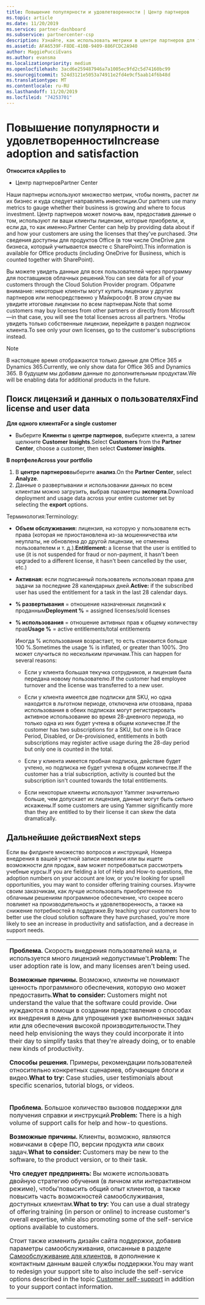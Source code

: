 ```yaml
---
title: Повышение популярности и удовлетворенности | Центр партнеров
ms.topic: article
ms.date: 11/20/2019
ms.service: partner-dashboard
ms.subservice: partnercenter-csp
description: Узнайте, как использовать метрики в центре партнеров для того, чтобы узнать, растет ли ваш бизнес, как клиенты используют свои лицензии и как сосредоточиться на инвестиций.
ms.assetid: AFA6539F-F8DE-410B-9409-886FCDC2A940
author: MaggiePucciEvans
ms.author: evansma
ms.localizationpriority: medium
ms.openlocfilehash: 3acd6e259487946a7a1005ec9fd2c5d74160bc99
ms.sourcegitcommit: 524d3121e5053a74911e2fd4e9cf5aab14f6b48d
ms.translationtype: MT
ms.contentlocale: ru-RU
ms.lasthandoff: 11/20/2019
ms.locfileid: "74253701"
---
```

# <a name="increase-adoption-and-satisfaction"></a><span data-ttu-id="766b5-103">Повышение популярности и удовлетворенности</span><span class="sxs-lookup"><span data-stu-id="766b5-103">Increase adoption and satisfaction</span></span>

<span data-ttu-id="766b5-104">**Относится к**</span><span class="sxs-lookup"><span data-stu-id="766b5-104">**Applies to**</span></span>

-  <span data-ttu-id="766b5-105">Центр партнеров</span><span class="sxs-lookup"><span data-stu-id="766b5-105">Partner Center</span></span>

<span data-ttu-id="766b5-106">Наши партнеры используют множество метрик, чтобы понять, растет ли их бизнес и куда следует направлять инвестиции.</span><span class="sxs-lookup"><span data-stu-id="766b5-106">Our partners use many metrics to gauge whether their business is growing and where to focus investment.</span></span> <span data-ttu-id="766b5-107">Центр партнеров может помочь вам, предоставив данные о том, используют ли ваши клиенты лицензии, которые приобрели, и, если да, то как именно.</span><span class="sxs-lookup"><span data-stu-id="766b5-107">Partner Center can help by providing data about if and how your customers are using the licenses that they've purchased.</span></span> <span data-ttu-id="766b5-108">Эти сведения доступны для продуктов Office (в том числе OneDrive для бизнеса, который учитывается вместе с SharePoint).</span><span class="sxs-lookup"><span data-stu-id="766b5-108">This information is available for Office products (including OneDrive for Business, which is counted together with SharePoint).</span></span>

<span data-ttu-id="766b5-109">Вы можете увидеть данные для всех пользователей через программу для поставщиков облачных решений.</span><span class="sxs-lookup"><span data-stu-id="766b5-109">You can see data for all of your customers through the Cloud Solution Provider program.</span></span> <span data-ttu-id="766b5-110">Обратите внимание: некоторые клиенты могут купить лицензии у других партнеров или непосредственно у Майкрософт. В этом случае вы увидите итоговые лицензии по всем партнерам.</span><span class="sxs-lookup"><span data-stu-id="766b5-110">Note that some customers may buy licenses from other partners or directly from Microsoft—in that case, you will see the total licenses across all partners.</span></span> <span data-ttu-id="766b5-111">Чтобы увидеть только собственные лицензии, перейдите в раздел подписок клиента.</span><span class="sxs-lookup"><span data-stu-id="766b5-111">To see only your own licenses, go to the customer's subscriptions instead.</span></span>

> [!NOTE]  
>  <span data-ttu-id="766b5-112">В настоящее время отображаются только данные для Office 365 и Dynamics 365.</span><span class="sxs-lookup"><span data-stu-id="766b5-112">Currently, we only show data for Office 365 and Dynamics 365.</span></span> <span data-ttu-id="766b5-113">В будущем мы добавим данные по дополнительным продуктам.</span><span class="sxs-lookup"><span data-stu-id="766b5-113">We will be enabling data for additional products in the future.</span></span>

## <a name="find-license-and-user-data"></a><span data-ttu-id="766b5-114">Поиск лицензий и данных о пользователях</span><span class="sxs-lookup"><span data-stu-id="766b5-114">Find license and user data</span></span>


<span data-ttu-id="766b5-115">**Для одного клиента**</span><span class="sxs-lookup"><span data-stu-id="766b5-115">**For a single customer**</span></span>

-   <span data-ttu-id="766b5-116">Выберите **Клиенты** в **центре партнеров**, выберите клиента, а затем щелкните **Customer Insights**.</span><span class="sxs-lookup"><span data-stu-id="766b5-116">Select **Customers** from the **Partner Center**, choose a customer, then select **Customer insights**.</span></span>

<span data-ttu-id="766b5-117">**В портфеле**</span><span class="sxs-lookup"><span data-stu-id="766b5-117">**Across your portfolio**</span></span>

1.  <span data-ttu-id="766b5-118">В **центре партнеров**выберите **анализ**.</span><span class="sxs-lookup"><span data-stu-id="766b5-118">On the **Partner Center**, select **Analyze**.</span></span>
2.  <span data-ttu-id="766b5-119">Данные о развертывании и использовании данных по всем клиентам можно загрузить, выбрав параметры **экспорта**.</span><span class="sxs-lookup"><span data-stu-id="766b5-119">Download deployment and usage data across your entire customer set by selecting the **export** options.</span></span>

<span data-ttu-id="766b5-120">Терминология:</span><span class="sxs-lookup"><span data-stu-id="766b5-120">Terminology:</span></span>

-   <span data-ttu-id="766b5-121">**Объем обслуживания:** лицензия, на которую у пользователя есть права (которая не приостановлена из-за мошенничества или неуплаты, не обновлена до другой лицензии, не отменена пользователем и т. д.).</span><span class="sxs-lookup"><span data-stu-id="766b5-121">**Entitlement:** a license that the user is entitled to use (it is not suspended for fraud or non-payment, it hasn't been upgraded to a different license, it hasn't been cancelled by the user, etc.)</span></span>

-   <span data-ttu-id="766b5-122">**Активная:** если подписанный пользователь использовал права для задачи за последние 28 календарных дней.</span><span class="sxs-lookup"><span data-stu-id="766b5-122">**Active:** if the subscribed user has used the entitlement for a task in the last 28 calendar days.</span></span>

-   <span data-ttu-id="766b5-123">**% развертывания** = отношение назначенных лицензий к проданным</span><span class="sxs-lookup"><span data-stu-id="766b5-123">**Deployment %** = assigned licenses/sold licenses</span></span>

-   <span data-ttu-id="766b5-124">**% использования** = отношение активных прав к общему количеству прав</span><span class="sxs-lookup"><span data-stu-id="766b5-124">**Usage %** = active entitlements/total entitlements</span></span>

    <span data-ttu-id="766b5-125">Иногда % использования возрастает, то есть становится больше 100 %.</span><span class="sxs-lookup"><span data-stu-id="766b5-125">Sometimes the usage % is inflated, or greater than 100%.</span></span> <span data-ttu-id="766b5-126">Это может случиться по нескольким причинам.</span><span class="sxs-lookup"><span data-stu-id="766b5-126">This can happen for several reasons:</span></span>

    -   <span data-ttu-id="766b5-127">Если у клиента большая текучка сотрудников, и лицензия была передана новому пользователю.</span><span class="sxs-lookup"><span data-stu-id="766b5-127">If the customer had employee turnover and the license was transferred to a new user.</span></span>

    -   <span data-ttu-id="766b5-128">Если у клиента имеется две подписки для SKU, но одна находится в льготном периоде, отключена или отозвана, права использования в обеих подписках могут регистрировать активное использование во время 28-дневного периода, но только одна из них будет учтена в общем количестве.</span><span class="sxs-lookup"><span data-stu-id="766b5-128">If the customer has two subscriptions for a SKU, but one is In Grace Period, Disabled, or De-provisioned, entitlements in both subscriptions may register active usage during the 28-day period but only one is counted in the total.</span></span>

    -   <span data-ttu-id="766b5-129">Если у клиента имеется пробная подписка, действие будет учтено, но подписка не будет учтена в общем количестве.</span><span class="sxs-lookup"><span data-stu-id="766b5-129">If the customer has a trial subscription, activity is counted but the subscription isn't counted towards the total entitlements.</span></span>

    -   <span data-ttu-id="766b5-130">Если некоторые клиенты используют Yammer значительно больше, чем допускает их лицензия, данные могут быть сильно искажены.</span><span class="sxs-lookup"><span data-stu-id="766b5-130">If some customers are using Yammer significantly more than they are entitled to by their license it can skew the data dramatically.</span></span>

## <a name="next-steps"></a><span data-ttu-id="766b5-131">Дальнейшие действия</span><span class="sxs-lookup"><span data-stu-id="766b5-131">Next steps</span></span>


<span data-ttu-id="766b5-132">Если вы филдинге множество вопросов и инструкций, Номера внедрения в вашей учетной записи невелики или вы ищете возможности для продаж, вам может потребоваться рассмотреть учебные курсы.</span><span class="sxs-lookup"><span data-stu-id="766b5-132">If you are fielding a lot of Help and How-to questions, the adoption numbers on your account are low, or you're looking for upsell opportunities, you may want to consider offering training courses.</span></span> <span data-ttu-id="766b5-133">Изучите своим заказчикам, как лучше использовать приобретенное по облачным решениям программное обеспечение, что скорее всего повлияет на производительность и удовлетворенность, а также на снижение потребностей в поддержке.</span><span class="sxs-lookup"><span data-stu-id="766b5-133">By teaching your customers how to better use the cloud solution software they have purchased, you're more likely to see an increase in productivity and satisfaction, and a decrease in support needs.</span></span>

<table>
<colgroup>
<col width="100%" />
</colgroup>
<tbody>
<tr class="odd">
<td><p><span data-ttu-id="766b5-134"><strong>Проблема.</strong> Скорость внедрения пользователей мала, и используется много лицензий недопустимые&#39;t.</span><span class="sxs-lookup"><span data-stu-id="766b5-134"><strong>Problem:</strong> The user adoption rate is low, and many licenses aren&#39;t being used.</span></span></p>
<p><span data-ttu-id="766b5-135"><strong>Возможные причины.</strong> Возможно, клиенты не понимают ценность программного обеспечения, которую оно может предоставить.</span><span class="sxs-lookup"><span data-stu-id="766b5-135"><strong>What to consider:</strong> Customers might not understand the value that the software could provide.</span></span> <span data-ttu-id="766b5-136">Они нуждаются в помощи в создании представления о способах их внедрения в день для упрощения уже выполненных задач или для обеспечения высокой производительности.</span><span class="sxs-lookup"><span data-stu-id="766b5-136">They need help envisioning the ways they could incorporate it into their day to simplify tasks that they're already doing, or to enable new kinds of productivity.</span></span></p>
<p><span data-ttu-id="766b5-137"><strong>Способы решения.</strong> Примеры, рекомендации пользователей относительно конкретных сценариев, обучающие блоги и видео.</span><span class="sxs-lookup"><span data-stu-id="766b5-137"><strong>What to try:</strong> Case studies, user testimonials about specific scenarios, tutorial blogs, or videos.</span></span></p></td>
</tr>
<tr class="even">
<td><p><span data-ttu-id="766b5-138"><strong>Проблема.</strong> Большое количество вызовов поддержки для получения справки и инструкций.</span><span class="sxs-lookup"><span data-stu-id="766b5-138"><strong>Problem:</strong> There is a high volume of support calls for help and how-to questions.</span></span></p>
<p><span data-ttu-id="766b5-139"><strong>Возможные причины.</strong> Клиенты, возможно, являются новичками в сфере ПО, версии продукта или своих задач.</span><span class="sxs-lookup"><span data-stu-id="766b5-139"><strong>What to consider:</strong> Customers may be new to the software, to the product version, or to their task.</span></span></p>
<p><span data-ttu-id="766b5-140"><strong>Что следует предпринять:</strong> Вы можете использовать двойную стратегию обучения (в личном или интерактивном режиме), чтобы&#39;повысить общий опыт клиентов, а также повысить часть возможностей самообслуживания, доступных клиентам.</span><span class="sxs-lookup"><span data-stu-id="766b5-140"><strong>What to try:</strong> You can use a dual strategy of offering training (in person or online) to increase customer&#39;s overall expertise, while also promoting some of the self-service options available to customers.</span></span></p>
<p><span data-ttu-id="766b5-141">Стоит также изменить дизайн сайта поддержки, добавив параметры самообслуживания, описанные в разделе <a href="customer-self-support.md" data-raw-source="[Customer self-support](customer-self-support.md)">Самообслуживание для клиентов</a>, в дополнение к контактным данным вашей службы поддержки.</span><span class="sxs-lookup"><span data-stu-id="766b5-141">You may want to redesign your support site to also include the self-service options described in the topic <a href="customer-self-support.md" data-raw-source="[Customer self-support](customer-self-support.md)">Customer self-support</a> in addition to your support contact information.</span></span></p></td>
</tr>
</tbody>
</table>

 

 

 



